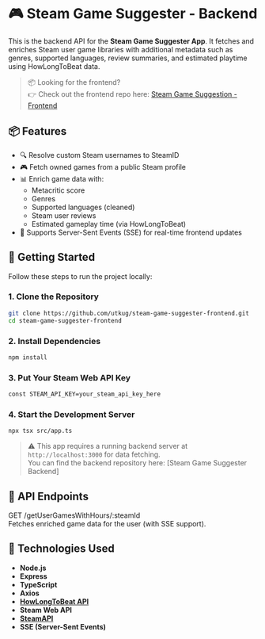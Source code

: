 # 🎮 Steam Game Suggester - Backend

This is the backend API for the **Steam Game Suggester App**. It fetches and enriches Steam user game libraries with additional metadata such as genres, supported languages, review summaries, and estimated playtime using HowLongToBeat data.

> 📦 Looking for the frontend?  
👉 Check out the frontend repo here: [Steam Game Suggestion - Frontend](https://github.com/utkug/Frontend-Steam-Game-Suggester-With-HowLongToBeat-Data)

## 📦 Features

- 🔍 Resolve custom Steam usernames to SteamID
- 🎮 Fetch owned games from a public Steam profile
- 📊 Enrich game data with:
  - Metacritic score
  - Genres
  - Supported languages (cleaned)
  - Steam user reviews
  - Estimated gameplay time (via HowLongToBeat)
- 📡 Supports Server-Sent Events (SSE) for real-time frontend updates

## 🚀 Getting Started

Follow these steps to run the project locally:

### 1. Clone the Repository

```bash
git clone https://github.com/utkug/steam-game-suggester-frontend.git
cd steam-game-suggester-frontend
```
### 2. Install Dependencies
```bash
npm install
```
### 3. Put Your Steam Web API Key
```bash
const STEAM_API_KEY=your_steam_api_key_here
```
### 4. Start the Development Server
```bash
npx tsx src/app.ts
```
> ⚠️ This app requires a running backend server at `http://localhost:3000` for data fetching.  
> You can find the backend repository here: [Steam Game Suggester Backend]

## 📡 API Endpoints
GET /getUserGamesWithHours/:steamId
<br />
Fetches enriched game data for the user (with SSE support).

## 🔧 Technologies Used

- **Node.js**
- **Express**
- **TypeScript**
- **Axios**
- [**HowLongToBeat API**](https://github.com/ckatzorke/howlongtobeat)
- **Steam Web API**
- [**SteamAPI**](https://github.com/xDimGG/node-steamapi)
- **SSE (Server-Sent Events)**
